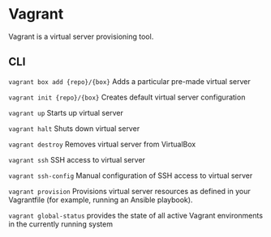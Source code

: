 # Vagrant

Vagrant is a virtual server provisioning tool.

## CLI

`vagrant box add {repo}/{box}` Adds a particular pre-made virtual server

`vagrant init {repo}/{box}` Creates default virtual server configuration

`vagrant up` Starts up virtual server

`vagrant halt` Shuts down virtual server

`vagrant destroy` Removes virtual server from VirtualBox

`vagrant ssh` SSH access to virtual server

`vagrant ssh-config` Manual configuration of SSH access to virtual server

`vagrant provision` Provisions virtual server resources as defined in your Vagrantfile (for example, running an Ansible playbook).

`vagrant global-status` provides the state of all active Vagrant environments in the currently running system
